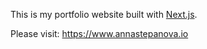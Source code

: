 This is my portfolio website built with [Next.js](https://nextjs.org/).

Please visit: <https://www.annastepanova.io>
